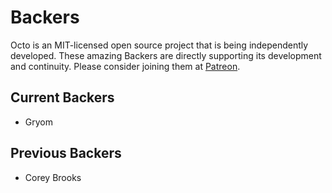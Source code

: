 # Backers

Octo is an MIT-licensed open source project that is being independently developed. These amazing Backers are directly supporting its development and continuity. Please consider joining them at [Patreon](https://www.patreon.com/voraciousdev).

## Current Backers

- Gryom

## Previous Backers

- Corey Brooks
